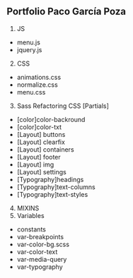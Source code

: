 ## Portfolio Paco García Poza
1. JS
  * menu.js
  * jquery.js
2.  CSS
  * animations.css
  * normalize.css
  * menu.css
3. Sass Refactoring CSS [Partials]
  * [color]color-backround
  * [color]color-txt
  * [Layout] buttons
  * [Layout] clearfix
  * [Layout] containers
  * [Layout] footer
  * [Layout] img 
  * [Layout] settings
  * [Typography]headings
  * [Typography]text-columns
  * [Typography]text-styles
4. MIXINS
5. Variables
  * constants
  * var-breakpoints
  * var-color-bg.scss
  * var-color-text
  * var-media-query
  * var-typography

